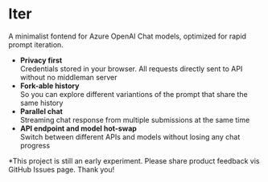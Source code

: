 # Iter

A minimalist fontend for Azure OpenAI Chat models, optimized for rapid prompt iteration.

- **Privacy first**  
  Credentials stored in your browser. All requests directly sent to API without no middleman server
- **Fork-able history**  
  So you can explore different variantions of the prompt that share the same history
- **Parallel chat**  
  Streaming chat response from multiple submissions at the same time
- **API endpoint and model hot-swap**  
  Switch between different APIs and models without losing any chat progress

\*This project is still an early experiment. Please share product feedback vis GitHub Issues page. Thank you!
